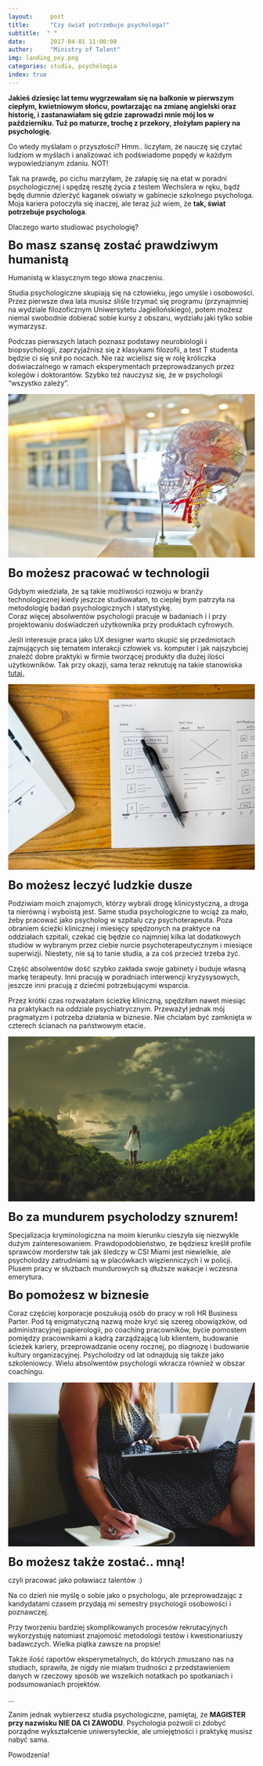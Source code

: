 ```yaml
---
layout:     post
title:      "Czy świat potrzebuje psychologa?"
subtitle:  " "
date:       2017-04-01 11:00:00 
author:     "Ministry of Talent"
img: landing_psy.png
categories: studia, psychologia
index: true
---
```

<b>Jakieś dziesięc lat temu wygrzewałam się na balkonie w pierwszym ciepłym, kwietniowym słońcu, powtarzając na zmianę angielski oraz historię, i zastanawiałam się gdzie zaprowadzi mnie mój los w październiku.
 Tuż po maturze, trochę z przekory, złożyłam papiery na psychologię.</b>

Co wtedy myślałam o przyszłości?  Hmm.. liczyłam, że nauczę się czytać ludziom w myślach i analizować ich podświadome popędy w każdym wypowiedzianym zdaniu. NOT! 

Tak na prawdę, po cichu marzyłam, że załapię się na etat w poradni psychologicznej i spędzę resztę życia z testem Wechslera w ręku, bądź będę dumnie dzierżyć kaganek oświaty w gabinecie szkolnego psychologa. Moja kariera potoczyła się inaczej, ale teraz już wiem, że <b>tak, świat potrzebuje psychologa</b>.

Dlaczego warto studiować psychologię?

<b><font size="5,5">Bo masz szansę zostać prawdziwym humanistą</font></b>

Humanistą w klasycznym tego słowa znaczeniu. 

Studia psychologiczne skupiają się na człowieku, jego umyśle i osobowości. Przez pierwsze dwa lata musisz śliśle trzymać się programu (przynajmniej na wydziale filozoficznym Uniwersytetu Jagiellońskiego), potem możesz niemal swobodnie dobierać sobie kursy z obszaru, wydziału jaki tylko sobie wymarzysz. 

Podczas pierwszych latach poznasz podstawy neurobiologii i biopsychologii, zaprzyjaźnisz się z klasykami filozofii, a test T studenta będzie ci się snił po nocach. Nie raz wcielisz się w rolę króliczka doświaczalnego w ramach eksperymentach przeprowadzanych przez kolegów i doktorantów.
Szybko też nauczysz się, że w psychologii “wszystko zależy”.

<img src="/images/brain.jpg" class="img-responsive" alt="Picture">
  
<b><font size="5,5">Bo możesz pracować w technologii</font></b>

Gdybym wiedziała, że są takie możliwości rozwoju w branży technologicznej kiedy jeszcze studiowałam, to cieplej bym patrzyła na metodologię badań psychologicznych i statystykę.  
Coraz więcej absolwentów psychologii pracuje w badaniach i i przy projektowaniu doświadczeń użytkownika przy produktach cyfrowych.
  
Jeśli interesuje praca jako UX designer warto skupić się przedmiotach zajmujących się tematem interakcji człowiek vs. komputer i jak najszybciej znaleźć dobre praktyki w firmie tworzącej produkty dla dużej ilości użytkowników. Tak przy okazji, sama teraz rekrutuję na takie stanowiska <a href="https://www.facebook.com/careers/jobs/a0I1200000JXtM3EAL/?q=ux&location=london" target="_blank">tutaj.</a>

<img src="/images/mockup.jpg" class="img-responsive" alt="Picture">

<b><font size="5,5">Bo możesz leczyć ludzkie dusze</font></b>

Podziwiam moich znajomych, którzy wybrali drogę klinicystyczną, a droga ta nierówną i wyboistą jest. Same studia psychologiczne to wciąż za mało, żeby pracować jako psycholog w szpitalu czy psychoterapeuta. Poza obraniem ścieżki klinicznej i miesięcy spędzonych na praktyce na oddziałach szpitali, czekać cię będzie co najmniej kilka lat dodatkowych studiów w wybranym przez ciebie nurcie psychoterapeutycznym i miesiące superwizji. 
Niestety, nie są to tanie studia, a za coś przecież trzeba żyć. 

Część absolwentów dość szybko zakłada swoje gabinety i buduje własną markę terapeuty. Inni pracują w poradniach interwencji kryzysysowych, jeszcze inni pracują z dziećmi potrzebującymi wsparcia.

Przez krótki czas rozważałam ścieżkę kliniczną, spędziłam nawet miesiąc na praktykach na oddziale psychiatrycznym. Przeważył jednak mój pragmatyzm i potrzeba działania w biznesie. Nie chciałam być zamknięta w czterech ścianach na państwowym etacie. 

<img src="/images/soul.jpg" class="img-responsive" alt="Picture">

<b><font size="5,5">Bo za mundurem psycholodzy sznurem!</font></b>

Specjalizacja kryminologiczna na moim kierunku cieszyła się niezwykle dużym zainteresowaniem.
Prawdopodobieństwo, że będziesz kreślił profile sprawców morderstw tak jak śledczy w CSI Miami jest niewielkie, ale psycholodzy zatrudniami są w placówkach więzienniczych i w policji. 
Plusem pracy w służbach mundurowych są dłuższe wakacje i wczesna emerytura.

<b><font size="5,5">Bo pomożesz w biznesie</font></b>

Coraz częściej korporacje poszukują osób do pracy w roli HR Business Parter. Pod tą enigmatyczną nazwą może kryć się szereg obowiązków, od administracyjnej papierologii, po coaching pracowników, bycie pomostem pomiędzy pracownikami a kadrą zarządzającą lub klientem, budowanie ścieżek kariery, przeprowadzanie oceny rocznej, po diagnozę i budowanie kultury organizacyjnej.
Psycholodzy od lat odnajdują się także jako szkoleniowcy. Wielu absolwentów psychologii wkracza również w obszar coachingu.

<img src="/images/hrbp.jpg" class="img-responsive" alt="Picture">

<b><font size="5,5">Bo możesz także zostać.. mną! </font></b>

czyli pracować jako poławiacz talentów :) 

Na co dzień nie myślę o sobie jako o psychologu, ale przeprowadzając z kandydatami czasem przydają mi semestry psychologii osobowości i poznawczej. 

Przy tworzeniu bardziej skomplikowanych procesów rekrutacyjnych wykorzystuję natomiast znajomość metodologii testów i kwestionariuszy badawczych. Wielka piątka zawsze na propsie! 

Także ilość raportów eksperymetalnych, do których zmuszano nas na studiach, sprawiła, że nigdy nie miałam trudności z przedstawieniem danych w rzeczowy sposób we wszelkich notatkach po spotkaniach i podsumowaniach projektów.

... 

Zanim jednak wybierzesz studia psychologiczne, pamiętaj, że <b>MAGISTER przy nazwisku NIE DA CI ZAWODU</b>. Psychologia pozwoli ci zdobyć porządne wykształcenie uniwersyteckie, ale umiejętności i praktykę musisz nabyć sama. 

Powodzenia!
